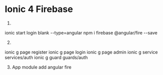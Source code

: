 # Ionic 4 Firebase

1.
ionic start login blank --type=angular
npm i firebase @angular/fire --save

2.
ionic g page register
ionic g page login
ionic g page admin
ionic g service services/auth
ionic g guard guards/auth

3. App module add angular fire
